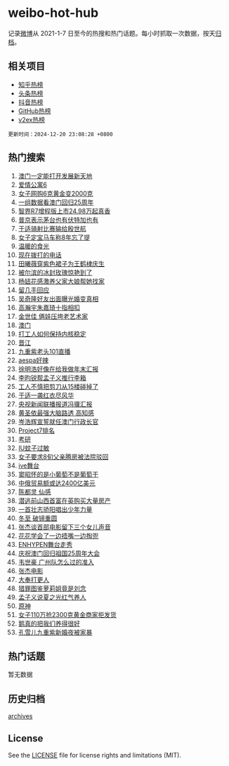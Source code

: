 # weibo-hot-hub

记录[微博](https://www.weibo.com)从 2021-1-7 日至今的热搜和热门话题。每小时抓取一次数据，按天[归档](archives)。

## 相关项目

- [知乎热榜](https://github.com/lonnyzhang423/zhihu-hot-hub)
- [头条热榜](https://github.com/lonnyzhang423/toutiao-hot-hub)
- [抖音热榜](https://github.com/lonnyzhang423/douyin-hot-hub)
- [GitHub热榜](https://github.com/lonnyzhang423/github-hot-hub)
- [v2ex热榜](https://github.com/lonnyzhang423/v2ex-hot-hub)


`更新时间：2024-12-20 23:08:28 +0800`

## 热门搜索

1. [澳门一定能打开发展新天地](https://m.weibo.cn/search?containerid=100103type%3D1%26t%3D10%26q%3D%23%E6%BE%B3%E9%97%A8%E4%B8%80%E5%AE%9A%E8%83%BD%E6%89%93%E5%BC%80%E5%8F%91%E5%B1%95%E6%96%B0%E5%A4%A9%E5%9C%B0%23&stream_entry_id=51&isnewpage=1&extparam=seat%3D1%26filter_type%3Drealtimehot%26stream_entry_id%3D51%26q%3D%2523%25E6%25BE%25B3%25E9%2597%25A8%25E4%25B8%2580%25E5%25AE%259A%25E8%2583%25BD%25E6%2589%2593%25E5%25BC%2580%25E5%258F%2591%25E5%25B1%2595%25E6%2596%25B0%25E5%25A4%25A9%25E5%259C%25B0%2523%26cate%3D10103%26pos%3D0%26dgr%3D0%26c_type%3D51%26display_time%3D1734707307%26pre_seqid%3D17347073073740129250092)
1. [爱情公寓6](https://m.weibo.cn/search?containerid=100103type%3D1%26t%3D10%26q%3D%E7%88%B1%E6%83%85%E5%85%AC%E5%AF%936&stream_entry_id=31&isnewpage=1&extparam=seat%3D1%26stream_entry_id%3D31%26realpos%3D1%26flag%3D2%26pos%3D0%26filter_type%3Drealtimehot%26q%3D%25E7%2588%25B1%25E6%2583%2585%25E5%2585%25AC%25E5%25AF%25936%26lcate%3D5001%26band_rank%3D1%26cate%3D5001%26dgr%3D0%26c_type%3D31%26display_time%3D1734707307%26pre_seqid%3D17347073073740129250092)
1. [女子网购6克黄金变2000克](https://m.weibo.cn/search?containerid=100103type%3D1%26t%3D10%26q%3D%23%E5%A5%B3%E5%AD%90%E7%BD%91%E8%B4%AD6%E5%85%8B%E9%BB%84%E9%87%91%E5%8F%982000%E5%85%8B%23&stream_entry_id=31&isnewpage=1&extparam=seat%3D1%26stream_entry_id%3D31%26realpos%3D2%26flag%3D0%26pos%3D1%26filter_type%3Drealtimehot%26q%3D%2523%25E5%25A5%25B3%25E5%25AD%2590%25E7%25BD%2591%25E8%25B4%25AD6%25E5%2585%258B%25E9%25BB%2584%25E9%2587%2591%25E5%258F%25982000%25E5%2585%258B%2523%26lcate%3D5001%26band_rank%3D2%26cate%3D5001%26dgr%3D0%26c_type%3D31%26display_time%3D1734707307%26pre_seqid%3D17347073073740129250092)
1. [一组数据看澳门回归25周年](https://m.weibo.cn/search?containerid=100103type%3D1%26t%3D10%26q%3D%23%E4%B8%80%E7%BB%84%E6%95%B0%E6%8D%AE%E7%9C%8B%E6%BE%B3%E9%97%A8%E5%9B%9E%E5%BD%9225%E5%91%A8%E5%B9%B4%23&stream_entry_id=31&isnewpage=1&extparam=seat%3D1%26stream_entry_id%3D31%26realpos%3D3%26flag%3D1%26pos%3D2%26filter_type%3Drealtimehot%26q%3D%2523%25E4%25B8%2580%25E7%25BB%2584%25E6%2595%25B0%25E6%258D%25AE%25E7%259C%258B%25E6%25BE%25B3%25E9%2597%25A8%25E5%259B%259E%25E5%25BD%259225%25E5%2591%25A8%25E5%25B9%25B4%2523%26lcate%3D5001%26band_rank%3D3%26cate%3D5001%26dgr%3D0%26c_type%3D31%26display_time%3D1734707307%26pre_seqid%3D17347073073740129250092)
1. [智界R7增程版上市24.98万起真香](https://m.weibo.cn/search?containerid=100103type%3D1%26t%3D10%26q%3D%23%E6%99%BA%E7%95%8CR7%E5%A2%9E%E7%A8%8B%E7%89%88%E4%B8%8A%E5%B8%8224.98%E4%B8%87%E8%B5%B7%E7%9C%9F%E9%A6%99%23&stream_entry_id=31&isnewpage=1&extparam=seat%3D1%26is_ad_pos%3D1%26stream_entry_id%3D31%26pos%3D3%26lcate%3D5001%26filter_type%3Drealtimehot%26topic_ad%3D1%26c_type%3D31%26cate%3D5001%26band_rank%3D4%26adid%3D269317%26dgr%3D0%26q%3D%2523%25E6%2599%25BA%25E7%2595%258CR7%25E5%25A2%259E%25E7%25A8%258B%25E7%2589%2588%25E4%25B8%258A%25E5%25B8%258224.98%25E4%25B8%2587%25E8%25B5%25B7%25E7%259C%259F%25E9%25A6%2599%2523%26display_time%3D1734707307%26pre_seqid%3D17347073073740129250092)
1. [普京表示茅台也有伏特加也有](https://m.weibo.cn/search?containerid=100103type%3D1%26t%3D10%26q%3D%23%E6%99%AE%E4%BA%AC%E8%A1%A8%E7%A4%BA%E8%8C%85%E5%8F%B0%E4%B9%9F%E6%9C%89%E4%BC%8F%E7%89%B9%E5%8A%A0%E4%B9%9F%E6%9C%89%23&stream_entry_id=31&isnewpage=1&extparam=seat%3D1%26stream_entry_id%3D31%26realpos%3D4%26flag%3D1%26pos%3D4%26filter_type%3Drealtimehot%26q%3D%2523%25E6%2599%25AE%25E4%25BA%25AC%25E8%25A1%25A8%25E7%25A4%25BA%25E8%258C%2585%25E5%258F%25B0%25E4%25B9%259F%25E6%259C%2589%25E4%25BC%258F%25E7%2589%25B9%25E5%258A%25A0%25E4%25B9%259F%25E6%259C%2589%2523%26lcate%3D5001%26band_rank%3D4%26cate%3D5001%26dgr%3D0%26c_type%3D31%26display_time%3D1734707307%26pre_seqid%3D17347073073740129250092)
1. [于适骑射比赛输给殷世航](https://m.weibo.cn/search?containerid=100103type%3D1%26t%3D10%26q%3D%23%E4%BA%8E%E9%80%82%E9%AA%91%E5%B0%84%E6%AF%94%E8%B5%9B%E8%BE%93%E7%BB%99%E6%AE%B7%E4%B8%96%E8%88%AA%23&stream_entry_id=31&isnewpage=1&extparam=seat%3D1%26stream_entry_id%3D31%26realpos%3D5%26flag%3D0%26pos%3D5%26filter_type%3Drealtimehot%26q%3D%2523%25E4%25BA%258E%25E9%2580%2582%25E9%25AA%2591%25E5%25B0%2584%25E6%25AF%2594%25E8%25B5%259B%25E8%25BE%2593%25E7%25BB%2599%25E6%25AE%25B7%25E4%25B8%2596%25E8%2588%25AA%2523%26lcate%3D5001%26band_rank%3D5%26cate%3D5001%26dgr%3D0%26c_type%3D31%26display_time%3D1734707307%26pre_seqid%3D17347073073740129250092)
1. [女子定宝马车称8年忘了提](https://m.weibo.cn/search?containerid=100103type%3D1%26t%3D10%26q%3D%23%E5%A5%B3%E5%AD%90%E5%AE%9A%E5%AE%9D%E9%A9%AC%E8%BD%A6%E7%A7%B08%E5%B9%B4%E5%BF%98%E4%BA%86%E6%8F%90%23&stream_entry_id=31&isnewpage=1&extparam=seat%3D1%26stream_entry_id%3D31%26realpos%3D6%26flag%3D0%26pos%3D6%26filter_type%3Drealtimehot%26q%3D%2523%25E5%25A5%25B3%25E5%25AD%2590%25E5%25AE%259A%25E5%25AE%259D%25E9%25A9%25AC%25E8%25BD%25A6%25E7%25A7%25B08%25E5%25B9%25B4%25E5%25BF%2598%25E4%25BA%2586%25E6%258F%2590%2523%26lcate%3D5001%26band_rank%3D6%26cate%3D5001%26dgr%3D0%26c_type%3D31%26display_time%3D1734707307%26pre_seqid%3D17347073073740129250092)
1. [温暖的食光](https://m.weibo.cn/search?containerid=100103type%3D1%26t%3D10%26q%3D%23%E6%B8%A9%E6%9A%96%E7%9A%84%E9%A3%9F%E5%85%89%23&stream_entry_id=31&isnewpage=1&extparam=seat%3D1%26is_ad_pos%3D1%26stream_entry_id%3D31%26pos%3D7%26lcate%3D5001%26filter_type%3Drealtimehot%26topic_ad%3D1%26c_type%3D31%26cate%3D5001%26band_rank%3D7%26adid%3D269122%26dgr%3D0%26q%3D%2523%25E6%25B8%25A9%25E6%259A%2596%25E7%259A%2584%25E9%25A3%259F%25E5%2585%2589%2523%26display_time%3D1734707307%26pre_seqid%3D17347073073740129250092)
1. [现在拨打的电话](https://m.weibo.cn/search?containerid=100103type%3D1%26t%3D10%26q%3D%E7%8E%B0%E5%9C%A8%E6%8B%A8%E6%89%93%E7%9A%84%E7%94%B5%E8%AF%9D&stream_entry_id=31&isnewpage=1&extparam=seat%3D1%26stream_entry_id%3D31%26realpos%3D7%26flag%3D1%26pos%3D8%26filter_type%3Drealtimehot%26q%3D%25E7%258E%25B0%25E5%259C%25A8%25E6%258B%25A8%25E6%2589%2593%25E7%259A%2584%25E7%2594%25B5%25E8%25AF%259D%26lcate%3D5001%26band_rank%3D7%26cate%3D5001%26dgr%3D0%26c_type%3D31%26display_time%3D1734707307%26pre_seqid%3D17347073073740129250092)
1. [田曦薇穿紫色裙子为王鹤棣庆生](https://m.weibo.cn/search?containerid=100103type%3D1%26t%3D10%26q%3D%23%E7%94%B0%E6%9B%A6%E8%96%87%E7%A9%BF%E7%B4%AB%E8%89%B2%E8%A3%99%E5%AD%90%E4%B8%BA%E7%8E%8B%E9%B9%A4%E6%A3%A3%E5%BA%86%E7%94%9F%23&stream_entry_id=31&isnewpage=1&extparam=seat%3D1%26stream_entry_id%3D31%26realpos%3D8%26flag%3D0%26pos%3D9%26filter_type%3Drealtimehot%26q%3D%2523%25E7%2594%25B0%25E6%259B%25A6%25E8%2596%2587%25E7%25A9%25BF%25E7%25B4%25AB%25E8%2589%25B2%25E8%25A3%2599%25E5%25AD%2590%25E4%25B8%25BA%25E7%258E%258B%25E9%25B9%25A4%25E6%25A3%25A3%25E5%25BA%2586%25E7%2594%259F%2523%26lcate%3D5001%26band_rank%3D8%26cate%3D5001%26dgr%3D0%26c_type%3D31%26display_time%3D1734707307%26pre_seqid%3D17347073073740129250092)
1. [被尔滨的冰封玫瑰惊艳到了](https://m.weibo.cn/search?containerid=100103type%3D1%26t%3D10%26q%3D%23%E8%A2%AB%E5%B0%94%E6%BB%A8%E7%9A%84%E5%86%B0%E5%B0%81%E7%8E%AB%E7%91%B0%E6%83%8A%E8%89%B3%E5%88%B0%E4%BA%86%23&stream_entry_id=31&isnewpage=1&extparam=seat%3D1%26stream_entry_id%3D31%26realpos%3D9%26flag%3D0%26pos%3D10%26filter_type%3Drealtimehot%26q%3D%2523%25E8%25A2%25AB%25E5%25B0%2594%25E6%25BB%25A8%25E7%259A%2584%25E5%2586%25B0%25E5%25B0%2581%25E7%258E%25AB%25E7%2591%25B0%25E6%2583%258A%25E8%2589%25B3%25E5%2588%25B0%25E4%25BA%2586%2523%26lcate%3D5001%26band_rank%3D9%26cate%3D5001%26dgr%3D0%26c_type%3D31%26display_time%3D1734707307%26pre_seqid%3D17347073073740129250092)
1. [杨妞花感激养父家大娘帮她找家](https://m.weibo.cn/search?containerid=100103type%3D1%26t%3D10%26q%3D%23%E6%9D%A8%E5%A6%9E%E8%8A%B1%E6%84%9F%E6%BF%80%E5%85%BB%E7%88%B6%E5%AE%B6%E5%A4%A7%E5%A8%98%E5%B8%AE%E5%A5%B9%E6%89%BE%E5%AE%B6%23&stream_entry_id=31&isnewpage=1&extparam=seat%3D1%26stream_entry_id%3D31%26realpos%3D10%26flag%3D1%26pos%3D11%26filter_type%3Drealtimehot%26q%3D%2523%25E6%259D%25A8%25E5%25A6%259E%25E8%258A%25B1%25E6%2584%259F%25E6%25BF%2580%25E5%2585%25BB%25E7%2588%25B6%25E5%25AE%25B6%25E5%25A4%25A7%25E5%25A8%2598%25E5%25B8%25AE%25E5%25A5%25B9%25E6%2589%25BE%25E5%25AE%25B6%2523%26lcate%3D5001%26band_rank%3D10%26cate%3D5001%26dgr%3D0%26c_type%3D31%26display_time%3D1734707307%26pre_seqid%3D17347073073740129250092)
1. [留几手回应](https://m.weibo.cn/search?containerid=100103type%3D1%26t%3D10%26q%3D%23%E7%95%99%E5%87%A0%E6%89%8B%E5%9B%9E%E5%BA%94%23&stream_entry_id=31&isnewpage=1&extparam=seat%3D1%26stream_entry_id%3D31%26realpos%3D11%26flag%3D1%26pos%3D12%26filter_type%3Drealtimehot%26q%3D%2523%25E7%2595%2599%25E5%2587%25A0%25E6%2589%258B%25E5%259B%259E%25E5%25BA%2594%2523%26lcate%3D5001%26band_rank%3D11%26cate%3D5001%26dgr%3D0%26c_type%3D31%26display_time%3D1734707307%26pre_seqid%3D17347073073740129250092)
1. [吴奇隆好友出面曝光婚变真相](https://m.weibo.cn/search?containerid=100103type%3D1%26t%3D10%26q%3D%23%E5%90%B4%E5%A5%87%E9%9A%86%E5%A5%BD%E5%8F%8B%E5%87%BA%E9%9D%A2%E6%9B%9D%E5%85%89%E5%A9%9A%E5%8F%98%E7%9C%9F%E7%9B%B8%23&stream_entry_id=31&isnewpage=1&extparam=seat%3D1%26stream_entry_id%3D31%26realpos%3D12%26flag%3D1%26pos%3D13%26filter_type%3Drealtimehot%26q%3D%2523%25E5%2590%25B4%25E5%25A5%2587%25E9%259A%2586%25E5%25A5%25BD%25E5%258F%258B%25E5%2587%25BA%25E9%259D%25A2%25E6%259B%259D%25E5%2585%2589%25E5%25A9%259A%25E5%258F%2598%25E7%259C%259F%25E7%259B%25B8%2523%26lcate%3D5001%26band_rank%3D12%26cate%3D5001%26dgr%3D0%26c_type%3D31%26display_time%3D1734707307%26pre_seqid%3D17347073073740129250092)
1. [高瀚宇朱嘉琦十指相扣](https://m.weibo.cn/search?containerid=100103type%3D1%26t%3D10%26q%3D%23%E9%AB%98%E7%80%9A%E5%AE%87%E6%9C%B1%E5%98%89%E7%90%A6%E5%8D%81%E6%8C%87%E7%9B%B8%E6%89%A3%23&stream_entry_id=31&isnewpage=1&extparam=seat%3D1%26stream_entry_id%3D31%26realpos%3D13%26flag%3D1%26pos%3D14%26filter_type%3Drealtimehot%26q%3D%2523%25E9%25AB%2598%25E7%2580%259A%25E5%25AE%2587%25E6%259C%25B1%25E5%2598%2589%25E7%2590%25A6%25E5%258D%2581%25E6%258C%2587%25E7%259B%25B8%25E6%2589%25A3%2523%26lcate%3D5001%26band_rank%3D13%26cate%3D5001%26dgr%3D0%26c_type%3D31%26display_time%3D1734707307%26pre_seqid%3D17347073073740129250092)
1. [金世佳 俩娃压垮老艺术家](https://m.weibo.cn/search?containerid=100103type%3D1%26t%3D10%26q%3D%E9%87%91%E4%B8%96%E4%BD%B3+%E4%BF%A9%E5%A8%83%E5%8E%8B%E5%9E%AE%E8%80%81%E8%89%BA%E6%9C%AF%E5%AE%B6&stream_entry_id=31&isnewpage=1&extparam=seat%3D1%26stream_entry_id%3D31%26realpos%3D14%26flag%3D2%26pos%3D15%26filter_type%3Drealtimehot%26q%3D%25E9%2587%2591%25E4%25B8%2596%25E4%25BD%25B3%2520%25E4%25BF%25A9%25E5%25A8%2583%25E5%258E%258B%25E5%259E%25AE%25E8%2580%2581%25E8%2589%25BA%25E6%259C%25AF%25E5%25AE%25B6%26lcate%3D5001%26band_rank%3D14%26cate%3D5001%26dgr%3D0%26c_type%3D31%26display_time%3D1734707307%26pre_seqid%3D17347073073740129250092)
1. [澳门](https://m.weibo.cn/search?containerid=100103type%3D1%26t%3D10%26q%3D%E6%BE%B3%E9%97%A8&stream_entry_id=31&isnewpage=1&extparam=seat%3D1%26stream_entry_id%3D31%26realpos%3D15%26flag%3D0%26pos%3D16%26filter_type%3Drealtimehot%26q%3D%25E6%25BE%25B3%25E9%2597%25A8%26lcate%3D5001%26band_rank%3D15%26cate%3D5001%26dgr%3D0%26c_type%3D31%26display_time%3D1734707307%26pre_seqid%3D17347073073740129250092)
1. [打工人如何保持内核稳定](https://m.weibo.cn/search?containerid=100103type%3D1%26t%3D10%26q%3D%23%E6%89%93%E5%B7%A5%E4%BA%BA%E5%A6%82%E4%BD%95%E4%BF%9D%E6%8C%81%E5%86%85%E6%A0%B8%E7%A8%B3%E5%AE%9A%23&stream_entry_id=31&isnewpage=1&extparam=seat%3D1%26stream_entry_id%3D31%26realpos%3D16%26flag%3D0%26pos%3D17%26filter_type%3Drealtimehot%26lcate%3D5001%26q%3D%2523%25E6%2589%2593%25E5%25B7%25A5%25E4%25BA%25BA%25E5%25A6%2582%25E4%25BD%2595%25E4%25BF%259D%25E6%258C%2581%25E5%2586%2585%25E6%25A0%25B8%25E7%25A8%25B3%25E5%25AE%259A%2523%26cate%3D5001%26band_rank%3D16%26adid%3D269477%26dgr%3D0%26c_type%3D31%26display_time%3D1734707307%26pre_seqid%3D17347073073740129250092)
1. [晋江](https://m.weibo.cn/search?containerid=100103type%3D1%26t%3D10%26q%3D%E6%99%8B%E6%B1%9F&stream_entry_id=31&isnewpage=1&extparam=seat%3D1%26stream_entry_id%3D31%26realpos%3D17%26flag%3D1%26pos%3D18%26filter_type%3Drealtimehot%26q%3D%25E6%2599%258B%25E6%25B1%259F%26lcate%3D5001%26band_rank%3D17%26cate%3D5001%26dgr%3D0%26c_type%3D31%26display_time%3D1734707307%26pre_seqid%3D17347073073740129250092)
1. [九重紫老头101直播](https://m.weibo.cn/search?containerid=100103type%3D1%26t%3D10%26q%3D%23%E4%B9%9D%E9%87%8D%E7%B4%AB%E8%80%81%E5%A4%B4101%E7%9B%B4%E6%92%AD%23&stream_entry_id=31&isnewpage=1&extparam=seat%3D1%26stream_entry_id%3D31%26realpos%3D18%26flag%3D1%26pos%3D19%26filter_type%3Drealtimehot%26q%3D%2523%25E4%25B9%259D%25E9%2587%258D%25E7%25B4%25AB%25E8%2580%2581%25E5%25A4%25B4101%25E7%259B%25B4%25E6%2592%25AD%2523%26lcate%3D5001%26band_rank%3D18%26cate%3D5001%26dgr%3D0%26c_type%3D31%26display_time%3D1734707307%26pre_seqid%3D17347073073740129250092)
1. [aespa好辣](https://m.weibo.cn/search?containerid=100103type%3D1%26t%3D10%26q%3Daespa%E5%A5%BD%E8%BE%A3&stream_entry_id=31&isnewpage=1&extparam=seat%3D1%26stream_entry_id%3D31%26realpos%3D19%26flag%3D0%26pos%3D20%26filter_type%3Drealtimehot%26q%3Daespa%25E5%25A5%25BD%25E8%25BE%25A3%26lcate%3D5001%26band_rank%3D19%26cate%3D5001%26dgr%3D0%26c_type%3D31%26display_time%3D1734707307%26pre_seqid%3D17347073073740129250092)
1. [徐明浩好像在给我做年末汇报](https://m.weibo.cn/search?containerid=100103type%3D1%26t%3D10%26q%3D%E5%BE%90%E6%98%8E%E6%B5%A9%E5%A5%BD%E5%83%8F%E5%9C%A8%E7%BB%99%E6%88%91%E5%81%9A%E5%B9%B4%E6%9C%AB%E6%B1%87%E6%8A%A5&stream_entry_id=31&isnewpage=1&extparam=seat%3D1%26stream_entry_id%3D31%26realpos%3D20%26flag%3D0%26pos%3D21%26filter_type%3Drealtimehot%26q%3D%25E5%25BE%2590%25E6%2598%258E%25E6%25B5%25A9%25E5%25A5%25BD%25E5%2583%258F%25E5%259C%25A8%25E7%25BB%2599%25E6%2588%2591%25E5%2581%259A%25E5%25B9%25B4%25E6%259C%25AB%25E6%25B1%2587%25E6%258A%25A5%26lcate%3D5001%26band_rank%3D20%26cate%3D5001%26dgr%3D0%26c_type%3D31%26display_time%3D1734707307%26pre_seqid%3D17347073073740129250092)
1. [李昀锐帮孟子义推行李箱](https://m.weibo.cn/search?containerid=100103type%3D1%26t%3D10%26q%3D%23%E6%9D%8E%E6%98%80%E9%94%90%E5%B8%AE%E5%AD%9F%E5%AD%90%E4%B9%89%E6%8E%A8%E8%A1%8C%E6%9D%8E%E7%AE%B1%23&stream_entry_id=31&isnewpage=1&extparam=seat%3D1%26stream_entry_id%3D31%26realpos%3D21%26flag%3D1%26pos%3D22%26filter_type%3Drealtimehot%26q%3D%2523%25E6%259D%258E%25E6%2598%2580%25E9%2594%2590%25E5%25B8%25AE%25E5%25AD%259F%25E5%25AD%2590%25E4%25B9%2589%25E6%258E%25A8%25E8%25A1%258C%25E6%259D%258E%25E7%25AE%25B1%2523%26lcate%3D5001%26band_rank%3D21%26cate%3D5001%26dgr%3D0%26c_type%3D31%26display_time%3D1734707307%26pre_seqid%3D17347073073740129250092)
1. [工人不慎把剪刀从15楼碰掉了](https://m.weibo.cn/search?containerid=100103type%3D1%26t%3D10%26q%3D%23%E5%B7%A5%E4%BA%BA%E4%B8%8D%E6%85%8E%E6%8A%8A%E5%89%AA%E5%88%80%E4%BB%8E15%E6%A5%BC%E7%A2%B0%E6%8E%89%E4%BA%86%23&stream_entry_id=31&isnewpage=1&extparam=seat%3D1%26stream_entry_id%3D31%26realpos%3D22%26flag%3D0%26pos%3D23%26filter_type%3Drealtimehot%26q%3D%2523%25E5%25B7%25A5%25E4%25BA%25BA%25E4%25B8%258D%25E6%2585%258E%25E6%258A%258A%25E5%2589%25AA%25E5%2588%2580%25E4%25BB%258E15%25E6%25A5%25BC%25E7%25A2%25B0%25E6%258E%2589%25E4%25BA%2586%2523%26lcate%3D5001%26band_rank%3D22%26cate%3D5001%26dgr%3D0%26c_type%3D31%26display_time%3D1734707307%26pre_seqid%3D17347073073740129250092)
1. [于适一袭红衣尽风华](https://m.weibo.cn/search?containerid=100103type%3D1%26t%3D10%26q%3D%23%E4%BA%8E%E9%80%82%E4%B8%80%E8%A2%AD%E7%BA%A2%E8%A1%A3%E5%B0%BD%E9%A3%8E%E5%8D%8E%23&stream_entry_id=31&isnewpage=1&extparam=seat%3D1%26stream_entry_id%3D31%26realpos%3D23%26flag%3D0%26pos%3D24%26filter_type%3Drealtimehot%26q%3D%2523%25E4%25BA%258E%25E9%2580%2582%25E4%25B8%2580%25E8%25A2%25AD%25E7%25BA%25A2%25E8%25A1%25A3%25E5%25B0%25BD%25E9%25A3%258E%25E5%258D%258E%2523%26lcate%3D5001%26band_rank%3D23%26cate%3D5001%26dgr%3D0%26c_type%3D31%26display_time%3D1734707307%26pre_seqid%3D17347073073740129250092)
1. [央视新闻联播报道冯骥汇报](https://m.weibo.cn/search?containerid=100103type%3D1%26t%3D10%26q%3D%23%E5%A4%AE%E8%A7%86%E6%96%B0%E9%97%BB%E8%81%94%E6%92%AD%E6%8A%A5%E9%81%93%E5%86%AF%E9%AA%A5%E6%B1%87%E6%8A%A5%23&stream_entry_id=31&isnewpage=1&extparam=seat%3D1%26stream_entry_id%3D31%26realpos%3D24%26flag%3D1%26pos%3D25%26filter_type%3Drealtimehot%26q%3D%2523%25E5%25A4%25AE%25E8%25A7%2586%25E6%2596%25B0%25E9%2597%25BB%25E8%2581%2594%25E6%2592%25AD%25E6%258A%25A5%25E9%2581%2593%25E5%2586%25AF%25E9%25AA%25A5%25E6%25B1%2587%25E6%258A%25A5%2523%26lcate%3D5001%26band_rank%3D24%26cate%3D5001%26dgr%3D0%26c_type%3D31%26display_time%3D1734707307%26pre_seqid%3D17347073073740129250092)
1. [黄圣依最强大脑路透 高知感](https://m.weibo.cn/search?containerid=100103type%3D1%26t%3D10%26q%3D%E9%BB%84%E5%9C%A3%E4%BE%9D%E6%9C%80%E5%BC%BA%E5%A4%A7%E8%84%91%E8%B7%AF%E9%80%8F+%E9%AB%98%E7%9F%A5%E6%84%9F&stream_entry_id=31&isnewpage=1&extparam=seat%3D1%26stream_entry_id%3D31%26realpos%3D25%26flag%3D0%26pos%3D26%26filter_type%3Drealtimehot%26q%3D%25E9%25BB%2584%25E5%259C%25A3%25E4%25BE%259D%25E6%259C%2580%25E5%25BC%25BA%25E5%25A4%25A7%25E8%2584%2591%25E8%25B7%25AF%25E9%2580%258F%2520%25E9%25AB%2598%25E7%259F%25A5%25E6%2584%259F%26lcate%3D5001%26band_rank%3D25%26cate%3D5001%26dgr%3D0%26c_type%3D31%26display_time%3D1734707307%26pre_seqid%3D17347073073740129250092)
1. [岑浩辉宣誓就任澳门行政长官](https://m.weibo.cn/search?containerid=100103type%3D1%26t%3D10%26q%3D%23%E5%B2%91%E6%B5%A9%E8%BE%89%E5%AE%A3%E8%AA%93%E5%B0%B1%E4%BB%BB%E6%BE%B3%E9%97%A8%E8%A1%8C%E6%94%BF%E9%95%BF%E5%AE%98%23&stream_entry_id=31&isnewpage=1&extparam=seat%3D1%26stream_entry_id%3D31%26realpos%3D26%26flag%3D0%26pos%3D27%26filter_type%3Drealtimehot%26q%3D%2523%25E5%25B2%2591%25E6%25B5%25A9%25E8%25BE%2589%25E5%25AE%25A3%25E8%25AA%2593%25E5%25B0%25B1%25E4%25BB%25BB%25E6%25BE%25B3%25E9%2597%25A8%25E8%25A1%258C%25E6%2594%25BF%25E9%2595%25BF%25E5%25AE%2598%2523%26lcate%3D5001%26band_rank%3D26%26cate%3D5001%26dgr%3D0%26c_type%3D31%26display_time%3D1734707307%26pre_seqid%3D17347073073740129250092)
1. [Project7排名](https://m.weibo.cn/search?containerid=100103type%3D1%26t%3D10%26q%3DProject7%E6%8E%92%E5%90%8D&stream_entry_id=31&isnewpage=1&extparam=seat%3D1%26stream_entry_id%3D31%26realpos%3D27%26flag%3D1%26pos%3D28%26filter_type%3Drealtimehot%26q%3DProject7%25E6%258E%2592%25E5%2590%258D%26lcate%3D5001%26band_rank%3D27%26cate%3D5001%26dgr%3D0%26c_type%3D31%26display_time%3D1734707307%26pre_seqid%3D17347073073740129250092)
1. [考研](https://m.weibo.cn/search?containerid=100103type%3D1%26t%3D10%26q%3D%E8%80%83%E7%A0%94&stream_entry_id=31&isnewpage=1&extparam=seat%3D1%26stream_entry_id%3D31%26realpos%3D28%26flag%3D0%26pos%3D29%26filter_type%3Drealtimehot%26q%3D%25E8%2580%2583%25E7%25A0%2594%26lcate%3D5001%26band_rank%3D28%26cate%3D5001%26dgr%3D0%26c_type%3D31%26display_time%3D1734707307%26pre_seqid%3D17347073073740129250092)
1. [IU蚊子过敏](https://m.weibo.cn/search?containerid=100103type%3D1%26t%3D10%26q%3D%23IU%E8%9A%8A%E5%AD%90%E8%BF%87%E6%95%8F%23&stream_entry_id=31&isnewpage=1&extparam=seat%3D1%26stream_entry_id%3D31%26realpos%3D29%26flag%3D1%26pos%3D30%26filter_type%3Drealtimehot%26q%3D%2523IU%25E8%259A%258A%25E5%25AD%2590%25E8%25BF%2587%25E6%2595%258F%2523%26lcate%3D5001%26band_rank%3D29%26cate%3D5001%26dgr%3D0%26c_type%3D31%26display_time%3D1734707307%26pre_seqid%3D17347073073740129250092)
1. [女子要求8旬父亲腾房被法院驳回](https://m.weibo.cn/search?containerid=100103type%3D1%26t%3D10%26q%3D%23%E5%A5%B3%E5%AD%90%E8%A6%81%E6%B1%828%E6%97%AC%E7%88%B6%E4%BA%B2%E8%85%BE%E6%88%BF%E8%A2%AB%E6%B3%95%E9%99%A2%E9%A9%B3%E5%9B%9E%23&stream_entry_id=31&isnewpage=1&extparam=seat%3D1%26stream_entry_id%3D31%26realpos%3D30%26flag%3D1%26pos%3D31%26filter_type%3Drealtimehot%26q%3D%2523%25E5%25A5%25B3%25E5%25AD%2590%25E8%25A6%2581%25E6%25B1%25828%25E6%2597%25AC%25E7%2588%25B6%25E4%25BA%25B2%25E8%2585%25BE%25E6%2588%25BF%25E8%25A2%25AB%25E6%25B3%2595%25E9%2599%25A2%25E9%25A9%25B3%25E5%259B%259E%2523%26lcate%3D5001%26band_rank%3D30%26cate%3D5001%26dgr%3D0%26c_type%3D31%26display_time%3D1734707307%26pre_seqid%3D17347073073740129250092)
1. [ive舞台](https://m.weibo.cn/search?containerid=100103type%3D1%26t%3D10%26q%3Dive%E8%88%9E%E5%8F%B0&stream_entry_id=31&isnewpage=1&extparam=seat%3D1%26stream_entry_id%3D31%26realpos%3D31%26flag%3D1%26pos%3D32%26filter_type%3Drealtimehot%26q%3Dive%25E8%2588%259E%25E5%258F%25B0%26lcate%3D5001%26band_rank%3D31%26cate%3D5001%26dgr%3D0%26c_type%3D31%26display_time%3D1734707307%26pre_seqid%3D17347073073740129250092)
1. [窦昭怀的是小葡萄不是葡萄干](https://m.weibo.cn/search?containerid=100103type%3D1%26t%3D10%26q%3D%E7%AA%A6%E6%98%AD%E6%80%80%E7%9A%84%E6%98%AF%E5%B0%8F%E8%91%A1%E8%90%84%E4%B8%8D%E6%98%AF%E8%91%A1%E8%90%84%E5%B9%B2&stream_entry_id=31&isnewpage=1&extparam=seat%3D1%26stream_entry_id%3D31%26realpos%3D32%26flag%3D1%26pos%3D33%26filter_type%3Drealtimehot%26q%3D%25E7%25AA%25A6%25E6%2598%25AD%25E6%2580%2580%25E7%259A%2584%25E6%2598%25AF%25E5%25B0%258F%25E8%2591%25A1%25E8%2590%2584%25E4%25B8%258D%25E6%2598%25AF%25E8%2591%25A1%25E8%2590%2584%25E5%25B9%25B2%26lcate%3D5001%26band_rank%3D32%26cate%3D5001%26dgr%3D0%26c_type%3D31%26display_time%3D1734707307%26pre_seqid%3D17347073073740129250092)
1. [中俄贸易额或达2400亿美元](https://m.weibo.cn/search?containerid=100103type%3D1%26t%3D10%26q%3D%23%E4%B8%AD%E4%BF%84%E8%B4%B8%E6%98%93%E9%A2%9D%E6%88%96%E8%BE%BE2400%E4%BA%BF%E7%BE%8E%E5%85%83%23&stream_entry_id=31&isnewpage=1&extparam=seat%3D1%26stream_entry_id%3D31%26realpos%3D33%26flag%3D1%26pos%3D34%26filter_type%3Drealtimehot%26q%3D%2523%25E4%25B8%25AD%25E4%25BF%2584%25E8%25B4%25B8%25E6%2598%2593%25E9%25A2%259D%25E6%2588%2596%25E8%25BE%25BE2400%25E4%25BA%25BF%25E7%25BE%258E%25E5%2585%2583%2523%26lcate%3D5001%26band_rank%3D33%26cate%3D5001%26dgr%3D0%26c_type%3D31%26display_time%3D1734707307%26pre_seqid%3D17347073073740129250092)
1. [陈都灵 仙感](https://m.weibo.cn/search?containerid=100103type%3D1%26t%3D10%26q%3D%E9%99%88%E9%83%BD%E7%81%B5+%E4%BB%99%E6%84%9F&stream_entry_id=31&isnewpage=1&extparam=seat%3D1%26stream_entry_id%3D31%26realpos%3D34%26flag%3D0%26pos%3D35%26filter_type%3Drealtimehot%26q%3D%25E9%2599%2588%25E9%2583%25BD%25E7%2581%25B5%2520%25E4%25BB%2599%25E6%2584%259F%26lcate%3D5001%26band_rank%3D34%26cate%3D5001%26dgr%3D0%26c_type%3D31%26display_time%3D1734707307%26pre_seqid%3D17347073073740129250092)
1. [潜逃前山西首富在英购买大量房产](https://m.weibo.cn/search?containerid=100103type%3D1%26t%3D10%26q%3D%23%E6%BD%9C%E9%80%83%E5%89%8D%E5%B1%B1%E8%A5%BF%E9%A6%96%E5%AF%8C%E5%9C%A8%E8%8B%B1%E8%B4%AD%E4%B9%B0%E5%A4%A7%E9%87%8F%E6%88%BF%E4%BA%A7%23&stream_entry_id=31&isnewpage=1&extparam=seat%3D1%26stream_entry_id%3D31%26realpos%3D35%26flag%3D1%26pos%3D36%26filter_type%3Drealtimehot%26q%3D%2523%25E6%25BD%259C%25E9%2580%2583%25E5%2589%258D%25E5%25B1%25B1%25E8%25A5%25BF%25E9%25A6%2596%25E5%25AF%258C%25E5%259C%25A8%25E8%258B%25B1%25E8%25B4%25AD%25E4%25B9%25B0%25E5%25A4%25A7%25E9%2587%258F%25E6%2588%25BF%25E4%25BA%25A7%2523%26lcate%3D5001%26band_rank%3D35%26cate%3D5001%26dgr%3D0%26c_type%3D31%26display_time%3D1734707307%26pre_seqid%3D17347073073740129250092)
1. [一首壮志骄阳唱出少年力量](https://m.weibo.cn/search?containerid=100103type%3D1%26t%3D10%26q%3D%23%E4%B8%80%E9%A6%96%E5%A3%AE%E5%BF%97%E9%AA%84%E9%98%B3%E5%94%B1%E5%87%BA%E5%B0%91%E5%B9%B4%E5%8A%9B%E9%87%8F%23&stream_entry_id=31&isnewpage=1&extparam=seat%3D1%26stream_entry_id%3D31%26realpos%3D36%26flag%3D1%26pos%3D37%26filter_type%3Drealtimehot%26q%3D%2523%25E4%25B8%2580%25E9%25A6%2596%25E5%25A3%25AE%25E5%25BF%2597%25E9%25AA%2584%25E9%2598%25B3%25E5%2594%25B1%25E5%2587%25BA%25E5%25B0%2591%25E5%25B9%25B4%25E5%258A%259B%25E9%2587%258F%2523%26lcate%3D5001%26band_rank%3D36%26cate%3D5001%26dgr%3D0%26c_type%3D31%26display_time%3D1734707307%26pre_seqid%3D17347073073740129250092)
1. [冬至 破镜重圆](https://m.weibo.cn/search?containerid=100103type%3D1%26t%3D10%26q%3D%E5%86%AC%E8%87%B3+%E7%A0%B4%E9%95%9C%E9%87%8D%E5%9C%86&stream_entry_id=31&isnewpage=1&extparam=seat%3D1%26stream_entry_id%3D31%26realpos%3D37%26flag%3D0%26pos%3D38%26filter_type%3Drealtimehot%26q%3D%25E5%2586%25AC%25E8%2587%25B3%2520%25E7%25A0%25B4%25E9%2595%259C%25E9%2587%258D%25E5%259C%2586%26lcate%3D5001%26band_rank%3D37%26cate%3D5001%26dgr%3D0%26c_type%3D31%26display_time%3D1734707307%26pre_seqid%3D17347073073740129250092)
1. [张杰谈首部电影留下三个女儿声音](https://m.weibo.cn/search?containerid=100103type%3D1%26t%3D10%26q%3D%23%E5%BC%A0%E6%9D%B0%E8%B0%88%E9%A6%96%E9%83%A8%E7%94%B5%E5%BD%B1%E7%95%99%E4%B8%8B%E4%B8%89%E4%B8%AA%E5%A5%B3%E5%84%BF%E5%A3%B0%E9%9F%B3%23&stream_entry_id=31&isnewpage=1&extparam=seat%3D1%26stream_entry_id%3D31%26realpos%3D38%26flag%3D1%26pos%3D39%26filter_type%3Drealtimehot%26q%3D%2523%25E5%25BC%25A0%25E6%259D%25B0%25E8%25B0%2588%25E9%25A6%2596%25E9%2583%25A8%25E7%2594%25B5%25E5%25BD%25B1%25E7%2595%2599%25E4%25B8%258B%25E4%25B8%2589%25E4%25B8%25AA%25E5%25A5%25B3%25E5%2584%25BF%25E5%25A3%25B0%25E9%259F%25B3%2523%26lcate%3D5001%26band_rank%3D38%26cate%3D5001%26dgr%3D0%26c_type%3D31%26display_time%3D1734707307%26pre_seqid%3D17347073073740129250092)
1. [花花学会了一边捂嘴一边掏兜](https://m.weibo.cn/search?containerid=100103type%3D1%26t%3D10%26q%3D%23%E8%8A%B1%E8%8A%B1%E5%AD%A6%E4%BC%9A%E4%BA%86%E4%B8%80%E8%BE%B9%E6%8D%82%E5%98%B4%E4%B8%80%E8%BE%B9%E6%8E%8F%E5%85%9C%23&stream_entry_id=31&isnewpage=1&extparam=seat%3D1%26stream_entry_id%3D31%26realpos%3D39%26flag%3D1%26pos%3D40%26filter_type%3Drealtimehot%26q%3D%2523%25E8%258A%25B1%25E8%258A%25B1%25E5%25AD%25A6%25E4%25BC%259A%25E4%25BA%2586%25E4%25B8%2580%25E8%25BE%25B9%25E6%258D%2582%25E5%2598%25B4%25E4%25B8%2580%25E8%25BE%25B9%25E6%258E%258F%25E5%2585%259C%2523%26lcate%3D5001%26band_rank%3D39%26cate%3D5001%26dgr%3D0%26c_type%3D31%26display_time%3D1734707307%26pre_seqid%3D17347073073740129250092)
1. [ENHYPEN舞台走秀](https://m.weibo.cn/search?containerid=100103type%3D1%26t%3D10%26q%3D%23ENHYPEN%E8%88%9E%E5%8F%B0%E8%B5%B0%E7%A7%80%23&stream_entry_id=31&isnewpage=1&extparam=seat%3D1%26stream_entry_id%3D31%26realpos%3D40%26flag%3D1%26pos%3D41%26filter_type%3Drealtimehot%26q%3D%2523ENHYPEN%25E8%2588%259E%25E5%258F%25B0%25E8%25B5%25B0%25E7%25A7%2580%2523%26lcate%3D5001%26band_rank%3D40%26cate%3D5001%26dgr%3D0%26c_type%3D31%26display_time%3D1734707307%26pre_seqid%3D17347073073740129250092)
1. [庆祝澳门回归祖国25周年大会](https://m.weibo.cn/search?containerid=100103type%3D1%26t%3D10%26q%3D%23%E5%BA%86%E7%A5%9D%E6%BE%B3%E9%97%A8%E5%9B%9E%E5%BD%92%E7%A5%96%E5%9B%BD25%E5%91%A8%E5%B9%B4%E5%A4%A7%E4%BC%9A%23&stream_entry_id=31&isnewpage=1&extparam=seat%3D1%26stream_entry_id%3D31%26realpos%3D41%26flag%3D0%26pos%3D42%26filter_type%3Drealtimehot%26q%3D%2523%25E5%25BA%2586%25E7%25A5%259D%25E6%25BE%25B3%25E9%2597%25A8%25E5%259B%259E%25E5%25BD%2592%25E7%25A5%2596%25E5%259B%25BD25%25E5%2591%25A8%25E5%25B9%25B4%25E5%25A4%25A7%25E4%25BC%259A%2523%26lcate%3D5001%26band_rank%3D41%26cate%3D5001%26dgr%3D0%26c_type%3D31%26display_time%3D1734707307%26pre_seqid%3D17347073073740129250092)
1. [韦世豪 广州队怎么过的准入](https://m.weibo.cn/search?containerid=100103type%3D1%26t%3D10%26q%3D%E9%9F%A6%E4%B8%96%E8%B1%AA+%E5%B9%BF%E5%B7%9E%E9%98%9F%E6%80%8E%E4%B9%88%E8%BF%87%E7%9A%84%E5%87%86%E5%85%A5&stream_entry_id=31&isnewpage=1&extparam=seat%3D1%26stream_entry_id%3D31%26realpos%3D42%26flag%3D0%26pos%3D43%26filter_type%3Drealtimehot%26q%3D%25E9%259F%25A6%25E4%25B8%2596%25E8%25B1%25AA%2520%25E5%25B9%25BF%25E5%25B7%259E%25E9%2598%259F%25E6%2580%258E%25E4%25B9%2588%25E8%25BF%2587%25E7%259A%2584%25E5%2587%2586%25E5%2585%25A5%26lcate%3D5001%26band_rank%3D42%26cate%3D5001%26dgr%3D0%26c_type%3D31%26display_time%3D1734707307%26pre_seqid%3D17347073073740129250092)
1. [张杰电影](https://m.weibo.cn/search?containerid=100103type%3D1%26t%3D10%26q%3D%E5%BC%A0%E6%9D%B0%E7%94%B5%E5%BD%B1&stream_entry_id=31&isnewpage=1&extparam=seat%3D1%26stream_entry_id%3D31%26realpos%3D43%26flag%3D0%26pos%3D44%26filter_type%3Drealtimehot%26q%3D%25E5%25BC%25A0%25E6%259D%25B0%25E7%2594%25B5%25E5%25BD%25B1%26lcate%3D5001%26band_rank%3D43%26cate%3D5001%26dgr%3D0%26c_type%3D31%26display_time%3D1734707307%26pre_seqid%3D17347073073740129250092)
1. [大奉打更人](https://m.weibo.cn/search?containerid=100103type%3D1%26t%3D10%26q%3D%E5%A4%A7%E5%A5%89%E6%89%93%E6%9B%B4%E4%BA%BA&stream_entry_id=31&isnewpage=1&extparam=seat%3D1%26stream_entry_id%3D31%26realpos%3D44%26flag%3D1%26pos%3D45%26filter_type%3Drealtimehot%26q%3D%25E5%25A4%25A7%25E5%25A5%2589%25E6%2589%2593%25E6%259B%25B4%25E4%25BA%25BA%26lcate%3D5001%26band_rank%3D44%26cate%3D5001%26dgr%3D0%26c_type%3D31%26display_time%3D1734707307%26pre_seqid%3D17347073073740129250092)
1. [猎罪图鉴萝莉姐竟是刘念](https://m.weibo.cn/search?containerid=100103type%3D1%26t%3D10%26q%3D%E7%8C%8E%E7%BD%AA%E5%9B%BE%E9%89%B4%E8%90%9D%E8%8E%89%E5%A7%90%E7%AB%9F%E6%98%AF%E5%88%98%E5%BF%B5&stream_entry_id=31&isnewpage=1&extparam=seat%3D1%26stream_entry_id%3D31%26realpos%3D45%26flag%3D0%26pos%3D46%26filter_type%3Drealtimehot%26q%3D%25E7%258C%258E%25E7%25BD%25AA%25E5%259B%25BE%25E9%2589%25B4%25E8%2590%259D%25E8%258E%2589%25E5%25A7%2590%25E7%25AB%259F%25E6%2598%25AF%25E5%2588%2598%25E5%25BF%25B5%26lcate%3D5001%26band_rank%3D45%26cate%3D5001%26dgr%3D0%26c_type%3D31%26display_time%3D1734707307%26pre_seqid%3D17347073073740129250092)
1. [孟子义说夏之光红气养人](https://m.weibo.cn/search?containerid=100103type%3D1%26t%3D10%26q%3D%E5%AD%9F%E5%AD%90%E4%B9%89%E8%AF%B4%E5%A4%8F%E4%B9%8B%E5%85%89%E7%BA%A2%E6%B0%94%E5%85%BB%E4%BA%BA&stream_entry_id=31&isnewpage=1&extparam=seat%3D1%26stream_entry_id%3D31%26realpos%3D46%26flag%3D1%26pos%3D47%26filter_type%3Drealtimehot%26q%3D%25E5%25AD%259F%25E5%25AD%2590%25E4%25B9%2589%25E8%25AF%25B4%25E5%25A4%258F%25E4%25B9%258B%25E5%2585%2589%25E7%25BA%25A2%25E6%25B0%2594%25E5%2585%25BB%25E4%25BA%25BA%26lcate%3D5001%26band_rank%3D46%26cate%3D5001%26dgr%3D0%26c_type%3D31%26display_time%3D1734707307%26pre_seqid%3D17347073073740129250092)
1. [原神](https://m.weibo.cn/search?containerid=100103type%3D1%26t%3D10%26q%3D%E5%8E%9F%E7%A5%9E&stream_entry_id=31&isnewpage=1&extparam=seat%3D1%26stream_entry_id%3D31%26realpos%3D47%26flag%3D0%26pos%3D48%26filter_type%3Drealtimehot%26q%3D%25E5%258E%259F%25E7%25A5%259E%26lcate%3D5001%26band_rank%3D47%26cate%3D5001%26dgr%3D0%26c_type%3D31%26display_time%3D1734707307%26pre_seqid%3D17347073073740129250092)
1. [女子110万抢2300克黄金商家拒发货](https://m.weibo.cn/search?containerid=100103type%3D1%26t%3D10%26q%3D%23%E5%A5%B3%E5%AD%90110%E4%B8%87%E6%8A%A22300%E5%85%8B%E9%BB%84%E9%87%91%E5%95%86%E5%AE%B6%E6%8B%92%E5%8F%91%E8%B4%A7%23&stream_entry_id=31&isnewpage=1&extparam=seat%3D1%26stream_entry_id%3D31%26realpos%3D48%26flag%3D0%26pos%3D49%26filter_type%3Drealtimehot%26q%3D%2523%25E5%25A5%25B3%25E5%25AD%2590110%25E4%25B8%2587%25E6%258A%25A22300%25E5%2585%258B%25E9%25BB%2584%25E9%2587%2591%25E5%2595%2586%25E5%25AE%25B6%25E6%258B%2592%25E5%258F%2591%25E8%25B4%25A7%2523%26lcate%3D5001%26band_rank%3D48%26cate%3D5001%26dgr%3D0%26c_type%3D31%26display_time%3D1734707307%26pre_seqid%3D17347073073740129250092)
1. [鹅真的把我们养得很好](https://m.weibo.cn/search?containerid=100103type%3D1%26t%3D10%26q%3D%E9%B9%85%E7%9C%9F%E7%9A%84%E6%8A%8A%E6%88%91%E4%BB%AC%E5%85%BB%E5%BE%97%E5%BE%88%E5%A5%BD&stream_entry_id=31&isnewpage=1&extparam=seat%3D1%26stream_entry_id%3D31%26realpos%3D49%26flag%3D1%26pos%3D50%26filter_type%3Drealtimehot%26q%3D%25E9%25B9%2585%25E7%259C%259F%25E7%259A%2584%25E6%258A%258A%25E6%2588%2591%25E4%25BB%25AC%25E5%2585%25BB%25E5%25BE%2597%25E5%25BE%2588%25E5%25A5%25BD%26lcate%3D5001%26band_rank%3D49%26cate%3D5001%26dgr%3D0%26c_type%3D31%26display_time%3D1734707307%26pre_seqid%3D17347073073740129250092)
1. [孔雪儿九重紫新婚夜被家暴](https://m.weibo.cn/search?containerid=100103type%3D1%26t%3D10%26q%3D%E5%AD%94%E9%9B%AA%E5%84%BF%E4%B9%9D%E9%87%8D%E7%B4%AB%E6%96%B0%E5%A9%9A%E5%A4%9C%E8%A2%AB%E5%AE%B6%E6%9A%B4&stream_entry_id=31&isnewpage=1&extparam=seat%3D1%26stream_entry_id%3D31%26realpos%3D50%26flag%3D0%26pos%3D51%26filter_type%3Drealtimehot%26q%3D%25E5%25AD%2594%25E9%259B%25AA%25E5%2584%25BF%25E4%25B9%259D%25E9%2587%258D%25E7%25B4%25AB%25E6%2596%25B0%25E5%25A9%259A%25E5%25A4%259C%25E8%25A2%25AB%25E5%25AE%25B6%25E6%259A%25B4%26lcate%3D5001%26band_rank%3D50%26cate%3D5001%26dgr%3D0%26c_type%3D31%26display_time%3D1734707307%26pre_seqid%3D17347073073740129250092)

## 热门话题

暂无数据

## 历史归档

[archives](archives)

## License

See the [LICENSE](LICENSE) file for license rights and limitations (MIT).
